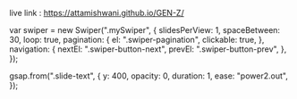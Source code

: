 live link : https://attamishwani.github.io/GEN-Z/

var swiper = new Swiper(".mySwiper", {
slidesPerView: 1,
spaceBetween: 30,
loop: true,
pagination: {
el: ".swiper-pagination",
clickable: true,
},
navigation: {
nextEl: ".swiper-button-next",
prevEl: ".swiper-button-prev",
},
});

gsap.from(".slide-text", {
y: 400,
opacity: 0,
duration: 1,
ease: "power2.out",
});
